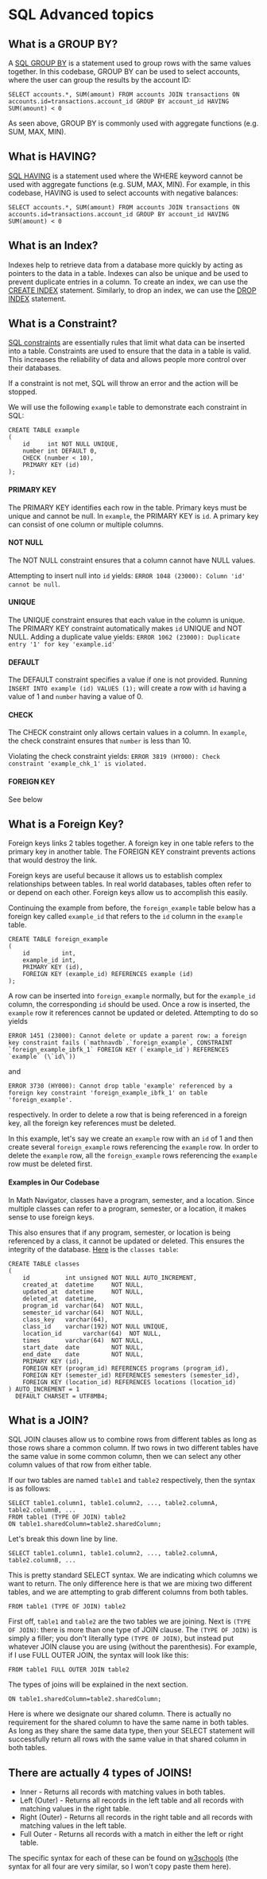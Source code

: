 # SQL Advanced topics

## What is a GROUP BY?
A [SQL GROUP BY](https://www.w3schools.com/sql/sql_groupby.asp) is a statement used to group rows with the same values together.
In this codebase, GROUP BY can be used to select accounts, where the user can group the results by the account ID:
```mysql
SELECT accounts.*, SUM(amount) FROM accounts JOIN transactions ON accounts.id=transactions.account_id GROUP BY account_id HAVING SUM(amount) < 0
```
As seen above, GROUP BY is commonly used with aggregate functions (e.g. SUM, MAX, MIN).


## What is HAVING?
[SQL HAVING](https://www.w3schools.com/sql/sql_having.asp) is a statement used where the WHERE keyword cannot be used with aggregate functions (e.g. SUM, MAX, MIN). For example, in this codebase, HAVING is used to select accounts with negative balances:
```mysql
SELECT accounts.*, SUM(amount) FROM accounts JOIN transactions ON accounts.id=transactions.account_id GROUP BY account_id HAVING SUM(amount) < 0
```

## What is an Index?
Indexes help to retrieve data from a database more quickly by acting as pointers to the data in a table. Indexes can also be unique and be used to prevent duplicate entries in a column. To create an index, we can use the [CREATE INDEX](https://www.w3schools.com/sql/sql_create_index.asp) statement. Similarly, to drop an index, we can use the [DROP INDEX](https://www.w3schools.com/sql/sql_create_index.asp) statement.

## What is a Constraint?
[SQL constraints](https://www.w3schools.com/sql/sql_constraints.asp) are essentially rules that limit what data can be inserted into a table. Constraints are used to ensure that the data in a table is valid. This increases the reliability of data and allows people more control over their databases. 

If a constraint is not met, SQL will throw an error and the action will be stopped.

We will use the following `example` table to demonstrate each constraint in SQL:
```mysql
CREATE TABLE example
(
    id     int NOT NULL UNIQUE,
    number int DEFAULT 0,
    CHECK (number < 10),
    PRIMARY KEY (id)
);
```

#### PRIMARY KEY

The PRIMARY KEY identifies each row in the table. Primary keys must be unique and cannot be null. In `example`, the PRIMARY KEY is `id`. A primary key can consist of one column or multiple columns.

#### NOT NULL

The NOT NULL constraint ensures that a column cannot have NULL values.

Attempting to insert null into `id` yields: `ERROR 1048 (23000): Column 'id' cannot be null`.

#### UNIQUE

The UNIQUE constraint ensures that each value in the column is unique. The PRIMARY KEY constraint automatically makes `id` UNIQUE and NOT NULL. 
Adding a duplicate value yields: `ERROR 1062 (23000): Duplicate entry '1' for key 'example.id'`

#### DEFAULT

The DEFAULT constraint specifies a value if one is not provided. Running `INSERT INTO example (id) VALUES (1);` will create a row with `id` having a value of 1 and `number` having a value of 0.

#### CHECK

The CHECK constraint only allows certain values in a column. In `example`, the check constraint ensures that `number` is less than 10.

Violating the check constraint yields: `ERROR 3819 (HY000): Check constraint 'example_chk_1' is violated.`

#### FOREIGN KEY

See below

## What is a Foreign Key?

Foreign keys links 2 tables together. A foreign key in one table refers to the primary key in another table. The FOREIGN KEY constraint prevents actions that would destroy the link.

Foreign keys are useful because it allows us to establish complex relationships between tables. In real world databases, tables often refer to or depend on each other. Foreign keys allow us to accomplish this easily.

Continuing the example from before, the `foreign_example` table below has a foreign key called `example_id` that refers to the `id` column in the `example` table.

```mysql
CREATE TABLE foreign_example
(
    id         int,
    example_id int,
    PRIMARY KEY (id),
    FOREIGN KEY (example_id) REFERENCES example (id)
);
```

A row can be inserted into `foreign_example` normally, but for the `example_id` column, the corresponding `id` should be used. Once a row is inserted, the `example` row it references cannot be updated or deleted. Attempting to do so yields 

``ERROR 1451 (23000): Cannot delete or update a parent row: a foreign key constraint fails (`mathnavdb`.`foreign_example`, CONSTRAINT `foreign_example_ibfk_1` FOREIGN KEY (`example_id`) REFERENCES `example` (\`id\`))``

and

`ERROR 3730 (HY000): Cannot drop table 'example' referenced by a foreign key constraint 'foreign_example_ibfk_1' on table 'foreign_example'.`

respectively. In order to delete a row that is being referenced in a foreign key, all the foreign key references must be deleted.

In this example, let's say we create an `example` row with an `id` of 1 and then create several `foreign_example` rows referencing the `example` row. In order to delete the `example` row, all the `foreign_example` rows referencing the `example` row must be deleted first.

#### Examples in Our Codebase

In Math Navigator, classes have a program, semester, and a location. Since multiple classes can refer to a program, semester, or a location, it makes sense to use foreign keys.

This also ensures that if any program, semester, or location is being referenced by a class, it cannot be updated or deleted. This ensures the integrity of the database. [Here](https://github.com/ahsu1230/mathnavigatorSite/blob/master/orion/pkg/repos/migrations/000006_create_table_classes.up.sql) is the `classes table`:

```mysql
CREATE TABLE classes
(
    id          int unsigned NOT NULL AUTO_INCREMENT,
    created_at  datetime     NOT NULL,
    updated_at  datetime     NOT NULL,
    deleted_at  datetime,
    program_id  varchar(64)  NOT NULL,
    semester_id varchar(64)  NOT NULL,
    class_key   varchar(64),
    class_id    varchar(192) NOT NULL UNIQUE,
    location_id      varchar(64)  NOT NULL,
    times       varchar(64)  NOT NULL,
    start_date  date         NOT NULL,
    end_date    date         NOT NULL,
    PRIMARY KEY (id),
    FOREIGN KEY (program_id) REFERENCES programs (program_id),
    FOREIGN KEY (semester_id) REFERENCES semesters (semester_id),
    FOREIGN KEY (location_id) REFERENCES locations (location_id)
) AUTO_INCREMENT = 1
  DEFAULT CHARSET = UTF8MB4;
```

## What is a JOIN?

SQL JOIN clauses allow us to combine rows from different tables as long as those rows share a common column. If two rows in two different tables have the same value in some common column, then we can select any other column values of that row from either table.

If our two tables are named `table1` and `table2` respectively, then the syntax is as follows:

```
SELECT table1.column1, table1.column2, ..., table2.columnA, table2.columnB, ...
FROM table1 (TYPE OF JOIN) table2
ON table1.sharedColumn=table2.sharedColumn;
```

Let's break this down line by line.

`SELECT table1.column1, table1.column2, ..., table2.columnA, table2.columnB, ...`

This is pretty standard SELECT syntax. We are indicating which columns we want to return. The only difference here is that we are mixing two different tables, and we are attempting to grab different columns from both tables.

`FROM table1 (TYPE OF JOIN) table2`

First off, `table1` and `table2` are the two tables we are joining. Next is `(TYPE OF JOIN)`: there is more than one type of JOIN clause. The `(TYPE OF JOIN)` is simply a filler; you don't literally type `(TYPE OF JOIN)`, but instead put whatever JOIN clause you are using (without the parenthesis). For example, if I use FULL OUTER JOIN, the syntax will look like this:

`FROM table1 FULL OUTER JOIN table2`

The types of joins will be explained in the next section.

`ON table1.sharedColumn=table2.sharedColumn;`

Here is where we designate our shared column. There is actually no requirement for the shared column to have the same name in both tables. As long as they share the same data type, then your SELECT statement will successfully return all rows with the same value in that shared column in both tables.

## There are actually 4 types of JOINS!

 - Inner - Returns all records with matching values in both tables.
 - Left (Outer) - Returns all records in the left table and all records with matching values in the right table.
 - Right (Outer) - Returns all records in the right table and all records with matching values in the left table.
 - Full Outer - Returns all records with a match in either the left or right table.

The specific syntax for each of these can be found on [w3schools](https://www.w3schools.com/sql/sql_join.asp) (the syntax for all four are very similar, so I won't copy paste them here).
